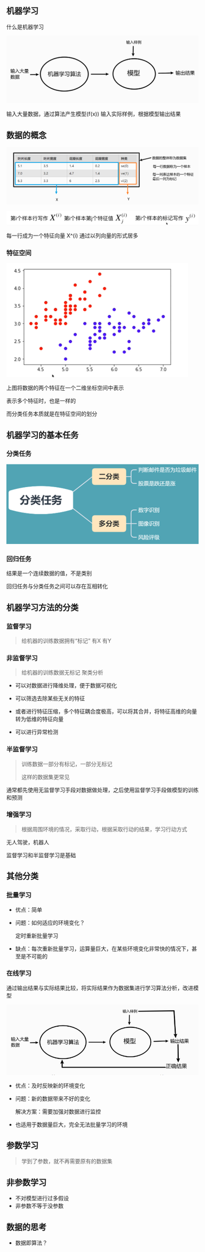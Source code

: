 ## 机器学习

什么是机器学习

![image-20200603155350214](img/image-20200603155350214.png)

输入大量数据，通过算法产生模型(f(x))  输入实际样例，根据模型输出结果

## 数据的概念

![image-20200603152523491](img/image-20200603152523491.png)

![image-20200603152656648](img/image-20200603152656648.png)

每一行成为一个特征向量 X^(i)   通过以列向量的形式居多

### 特征空间

![image-20200603153610995](img/image-20200603153610995.png)

上图将数据的两个特征在一个二维坐标空间中表示

表示多个特征时，也是一样的

而分类任务本质就是在特征空间的划分

## 机器学习的基本任务

### 

### 分类任务

![image-20200603155013674](img/image-20200603155013674.png)

### 回归任务

结果是一个连续数据的值，不是类别

回归任务与分类任务之间可以存在互相转化

## 机器学习方法的分类

### 监督学习

>   给机器的训练数据拥有“标记”   有X 有Y

### 非监督学习

>   给机器的训练数据无标记    聚类分析

* 可以对数据进行降维处理，便于数据可视化

* 可以筛选去除某些无关的特征

* 或者进行特征压缩，多个特征耦合度极高，可以将其合并，将特征高维的向量转为低维的特征向量

* 可以进行异常检测

### 半监督学习

>   训练数据一部分有标记，一部分无标记
> 
>   这样的数据集更常见

通常都先使用无监督学习手段对数据做处理，之后使用监督学习手段做模型的训练和预测

### 增强学习

>   根据周围环境的情况，采取行动，根据采取行动的结果，学习行动方式

无人驾驶，机器人

监督学习和半监督学习是基础

## 其他分类

### 批量学习

* 优点：简单

* 问题：如何适应的环境变化？
  
  定时重新批量学习

* 缺点：每次重新批量学习，运算量巨大，在某些环境变化非常快的情况下，甚至是不可能的

### 在线学习

通过输出结果与实际结果比较，将实际结果作为数据集进行学习算法分析，改进模型

![image-20200603171523104](img/image-20200603171523104.png)

* 优点：及时反映新的环境变化

* 问题：新的数据带来不好的变化
  
  解决方案：需要加强对数据进行监控

* 也适用于数据量巨大，完全无法批量学习的环境

## 参数学习

>   学到了参数，就不再需要原有的数据集

## 非参数学习

* 不对模型进行过多假设
* 非参数不等于没参数

## 数据的思考

* 数据即算法？
